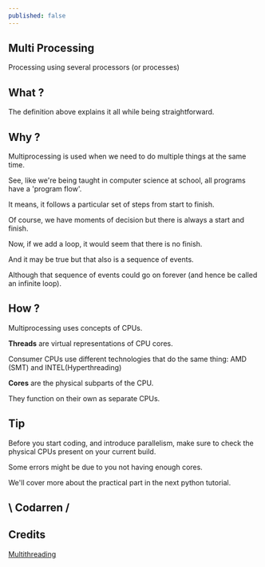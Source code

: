 ```yaml
---
published: false
---
```

## Multi Processing
Processing using several processors (or processes)

## What ?

The definition above explains it all while being straightforward.

## Why ?

Multiprocessing is used when we need to do multiple things at the same time.

See, like we're being taught in computer science at school, all programs have a 'program flow'.

It means, it follows a particular set of steps from start to finish.

Of course, we have moments of decision but there is always a start and finish.


Now, if we add a loop, it would seem that there is no finish.

And it may be true but that also is a sequence of events.

Although that sequence of events could go on forever (and hence be called an infinite loop).

## How ?
Multiprocessing uses concepts of CPUs.

**Threads** are virtual representations of CPU cores.

Consumer CPUs use different technologies that do the same thing: AMD (SMT) and INTEL(Hyperthreading)

**Cores** are the physical subparts of the CPU.

They function on their own as separate CPUs.

## Tip
Before you start coding, and introduce parallelism, make sure to check the physical CPUs present on your current build.

Some errors might be due to you not having enough cores.

We'll cover more about the practical part in the next python tutorial.

## \ Codarren /

## Credits
[Multithreading](https://www.tomshardware.com/reviews/cpu-computing-thread-definition,5765.html)